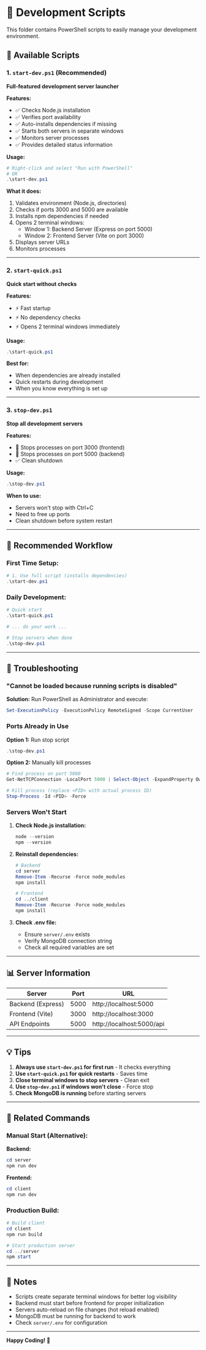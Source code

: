 # 🚀 Development Scripts

This folder contains PowerShell scripts to easily manage your development environment.

## 📜 Available Scripts

### 1. `start-dev.ps1` (Recommended)
**Full-featured development server launcher**

**Features:**
- ✅ Checks Node.js installation
- ✅ Verifies port availability
- ✅ Auto-installs dependencies if missing
- ✅ Starts both servers in separate windows
- ✅ Monitors server processes
- ✅ Provides detailed status information

**Usage:**
```powershell
# Right-click and select "Run with PowerShell"
# OR
.\start-dev.ps1
```

**What it does:**
1. Validates environment (Node.js, directories)
2. Checks if ports 3000 and 5000 are available
3. Installs npm dependencies if needed
4. Opens 2 terminal windows:
   - Window 1: Backend Server (Express on port 5000)
   - Window 2: Frontend Server (Vite on port 3000)
5. Displays server URLs
6. Monitors processes

---

### 2. `start-quick.ps1`
**Quick start without checks**

**Features:**
- ⚡ Fast startup
- ⚡ No dependency checks
- ⚡ Opens 2 terminal windows immediately

**Usage:**
```powershell
.\start-quick.ps1
```

**Best for:**
- When dependencies are already installed
- Quick restarts during development
- When you know everything is set up

---

### 3. `stop-dev.ps1`
**Stop all development servers**

**Features:**
- 🛑 Stops processes on port 3000 (frontend)
- 🛑 Stops processes on port 5000 (backend)
- ✅ Clean shutdown

**Usage:**
```powershell
.\stop-dev.ps1
```

**When to use:**
- Servers won't stop with Ctrl+C
- Need to free up ports
- Clean shutdown before system restart

---

## 🎯 Recommended Workflow

### First Time Setup:
```powershell
# 1. Use full script (installs dependencies)
.\start-dev.ps1
```

### Daily Development:
```powershell
# Quick start
.\start-quick.ps1

# ... do your work ...

# Stop servers when done
.\stop-dev.ps1
```

---

## 🔧 Troubleshooting

### "Cannot be loaded because running scripts is disabled"

**Solution:** Run PowerShell as Administrator and execute:
```powershell
Set-ExecutionPolicy -ExecutionPolicy RemoteSigned -Scope CurrentUser
```

### Ports Already in Use

**Option 1:** Run stop script
```powershell
.\stop-dev.ps1
```

**Option 2:** Manually kill processes
```powershell
# Find process on port 5000
Get-NetTCPConnection -LocalPort 5000 | Select-Object -ExpandProperty OwningProcess

# Kill process (replace <PID> with actual process ID)
Stop-Process -Id <PID> -Force
```

### Servers Won't Start

1. **Check Node.js installation:**
   ```powershell
   node --version
   npm --version
   ```

2. **Reinstall dependencies:**
   ```powershell
   # Backend
   cd server
   Remove-Item -Recurse -Force node_modules
   npm install

   # Frontend
   cd ../client
   Remove-Item -Recurse -Force node_modules
   npm install
   ```

3. **Check .env file:**
   - Ensure `server/.env` exists
   - Verify MongoDB connection string
   - Check all required variables are set

---

## 📊 Server Information

| Server | Port | URL |
|--------|------|-----|
| Backend (Express) | 5000 | http://localhost:5000 |
| Frontend (Vite) | 3000 | http://localhost:3000 |
| API Endpoints | 5000 | http://localhost:5000/api |

---

## 💡 Tips

1. **Always use `start-dev.ps1` for first run** - It checks everything
2. **Use `start-quick.ps1` for quick restarts** - Saves time
3. **Close terminal windows to stop servers** - Clean exit
4. **Use `stop-dev.ps1` if windows won't close** - Force stop
5. **Check MongoDB is running** before starting servers

---

## 🔗 Related Commands

### Manual Start (Alternative):

**Backend:**
```powershell
cd server
npm run dev
```

**Frontend:**
```powershell
cd client
npm run dev
```

### Production Build:
```powershell
# Build client
cd client
npm run build

# Start production server
cd ../server
npm start
```

---

## 📝 Notes

- Scripts create separate terminal windows for better log visibility
- Backend must start before frontend for proper initialization
- Servers auto-reload on file changes (hot reload enabled)
- MongoDB must be running for backend to work
- Check `server/.env` for configuration

---

**Happy Coding! 🎉**
